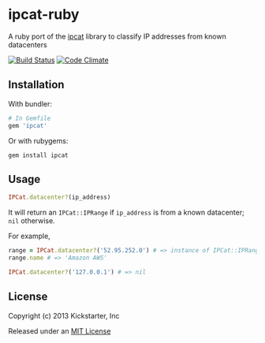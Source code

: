 # ipcat-ruby

A ruby port of the [ipcat](https://github.com/rale/ipcat) library to classify IP addresses from known datacenters

[![Build Status](https://travis-ci.org/kickstarter/ipcat-ruby.svg?branch=master)](https://travis-ci.org/kickstarter/ipcat-ruby)
[![Code Climate](https://img.shields.io/codeclimate/github/kickstarter/ipcat-ruby.svg?style=flat)](https://codeclimate.com/github/kickstarter/ipcat-ruby)

## Installation

With bundler:

```ruby
# In Gemfile
gem 'ipcat'
```

Or with rubygems:

```shell
gem install ipcat
```

## Usage

```ruby
IPCat.datacenter?(ip_address)
```

It will return an `IPCat::IPRange` if `ip_address` is from a known datacenter; `nil` otherwise.

For example,

```ruby
range = IPCat.datacenter?('52.95.252.0') # => instance of IPCat::IPRange
range.name # => 'Amazon AWS'

IPCat.datacenter?('127.0.0.1') # => nil
```

## License

Copyright (c) 2013 Kickstarter, Inc

Released under an [MIT License](http://opensource.org/licenses/MIT)
